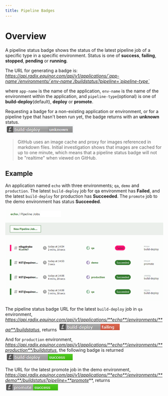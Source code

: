 ```yaml
---
title: Pipeline Badges
---
```


# Overview

A pipeline status badge shows the status of the latest pipeline job of a specific type in a specific environment. Status is one of **success**, **failing**, **stopped**, **pending** or **running**.

The URL for generating a badge is:  
*https://api.radix.equinor.com/api/v1/applications/`app-name`/environments/`env-name`/buildstatus?pipeline=`pipeline-type`*  

where `app-name` is the name of the application, `env-name` is the name of the environment within the application, and `pipeline-type`(optional) is one of **build-deploy**(default), **deploy** or **promote**.

Requesting a badge for a non-existing application or environment, or for a pipeline type that hasn't been run yet, the badge returns with an **unknown** status.  
![build-deploy unknown](./build-deploy-unknown.png "build-deploy unknown")

> GitHub uses an image cache and proxy for images referenced in markdown files. Initial investigation shows that images are cached for up to one minute, which means that a pipeline status badge will not be "realtime" when viewed on GitHub.

## Example

An application named `echo` with three environments; `qa`, `demo` and `production`. The latest `build-deploy` job for qa environment has **Failed**, and the latest `build-deploy` for production has **Succeeded**. The `promote` job to the demo environment has status **Succeeded**.

![Pipeline jobs](./pipeline-jobs.png "Pipeline jobs")

The pipeline status badge URL for the latest `build-deploy` job in `qa` environment, *https://api.radix.equinor.com/api/v1/applications/**echo**/environments/**qa**/buildstatus*, returns
![build-deploy failing](./build-deploy-failing.png "build-deploy failing")

And for `production` environment, *https://api.radix.equinor.com/api/v1/applications/**echo**/environments/**production**/buildstatus*, the following badge is returned
![build-deploy success](./build-deploy-success.png "build-deploy success")

The URL for the latest promote job in the demo environment, *https://api.radix.equinor.com/api/v1/applications/**echo**/environments/**demo**/buildstatus?pipeline=**promote***, returns
![promote success](./promote-success.png "promote success")

